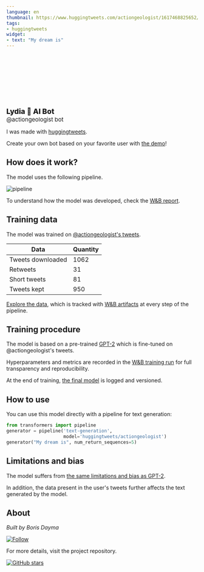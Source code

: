 ```yaml
---
language: en
thumbnail: https://www.huggingtweets.com/actiongeologist/1617468825652/predictions.png
tags:
- huggingtweets
widget:
- text: "My dream is"
---
```


<div>
<div style="width: 132px; height:132px; border-radius: 50%; background-size: cover; background-image: url('https://pbs.twimg.com/profile_images/1322985945960902656/2dAh5NDP_400x400.jpg')">
</div>
<div style="margin-top: 8px; font-size: 19px; font-weight: 800">Lydia 🤖 AI Bot </div>
<div style="font-size: 15px">@actiongeologist bot</div>
</div>

I was made with [huggingtweets](https://github.com/borisdayma/huggingtweets).

Create your own bot based on your favorite user with [the demo](https://colab.research.google.com/github/borisdayma/huggingtweets/blob/master/huggingtweets-demo.ipynb)!

## How does it work?

The model uses the following pipeline.

![pipeline](https://github.com/borisdayma/huggingtweets/blob/master/img/pipeline.png?raw=true)

To understand how the model was developed, check the [W&B report](https://wandb.ai/wandb/huggingtweets/reports/HuggingTweets-Train-a-Model-to-Generate-Tweets--VmlldzoxMTY5MjI).

## Training data

The model was trained on [@actiongeologist's tweets](https://twitter.com/actiongeologist).

| Data | Quantity |
| --- | --- |
| Tweets downloaded | 1062 |
| Retweets | 31 |
| Short tweets | 81 |
| Tweets kept | 950 |

[Explore the data](https://wandb.ai/wandb/huggingtweets/runs/b7gw8mp3/artifacts), which is tracked with [W&B artifacts](https://docs.wandb.com/artifacts) at every step of the pipeline.

## Training procedure

The model is based on a pre-trained [GPT-2](https://huggingface.co/gpt2) which is fine-tuned on @actiongeologist's tweets.

Hyperparameters and metrics are recorded in the [W&B training run](https://wandb.ai/wandb/huggingtweets/runs/327hbgyu) for full transparency and reproducibility.

At the end of training, [the final model](https://wandb.ai/wandb/huggingtweets/runs/327hbgyu/artifacts) is logged and versioned.

## How to use

You can use this model directly with a pipeline for text generation:

```python
from transformers import pipeline
generator = pipeline('text-generation',
                     model='huggingtweets/actiongeologist')
generator("My dream is", num_return_sequences=5)
```

## Limitations and bias

The model suffers from [the same limitations and bias as GPT-2](https://huggingface.co/gpt2#limitations-and-bias).

In addition, the data present in the user's tweets further affects the text generated by the model.

## About

*Built by Boris Dayma*

[![Follow](https://img.shields.io/twitter/follow/borisdayma?style=social)](https://twitter.com/intent/follow?screen_name=borisdayma)

For more details, visit the project repository.

[![GitHub stars](https://img.shields.io/github/stars/borisdayma/huggingtweets?style=social)](https://github.com/borisdayma/huggingtweets)
